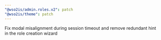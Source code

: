 ```yaml
---
"@wso2is/admin.roles.v2": patch
"@wso2is/theme": patch
---
```


Fix modal misalignment during session timeout and remove redundant hint in the role creation wizard
